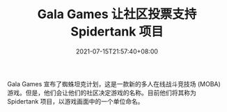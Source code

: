 ﻿---
title: "Gala Games 让社区投票支持 Spidertank 项目"
date: 2021-07-15T21:57:40+08:00
lastmod: 2021-07-15T16:45:40+08:00
draft: false
authors: ["Nola"]
description: "Gala Games 宣布了蜘蛛坦克计划，这是一款新的多人在线战斗竞技场 (MOBA) 游戏。但是，他们会让他们的社区决定游戏的名称。目前他们将其称为 Spidertank 项目，以游戏画面中的一个单位命名。"
featuredImage: "gala-games-lets-community-vote-for-spidertank-project.png"
tags: ["Strategy Game","策略游戏","Play to Earn"]
categories: ["news"]
news: ["策略游戏"]
weight: 
lightgallery: true
pinned: false
recommend: false
recommend1: false
---

Gala Games 宣布了蜘蛛坦克计划，这是一款新的多人在线战斗竞技场 (MOBA) 游戏。但是，他们会让他们的社区决定游戏的名称。目前他们将其称为 Spidertank 项目，以游戏画面中的一个单位命名。

<!--more-->

